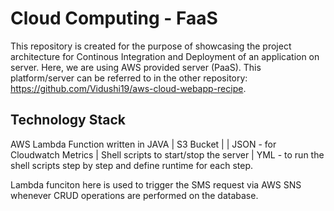 # Cloud Computing - FaaS
This repository is created for the purpose of showcasing the project architecture for Continous Integration and Deployment of an application on server. Here, we are using AWS provided server (PaaS). This platform/server can be referred to in the other repository: https://github.com/Vidushi19/aws-cloud-webapp-recipe.

## Technology Stack

AWS Lambda Function written in JAVA | 
S3 Bucket | 
 | JSON - for Cloudwatch Metrics
 | Shell scripts to start/stop the server
 | YML - to run the shell scripts step by step and define runtime for each step.

Lambda funciton here is used to trigger the SMS request via AWS SNS whenever CRUD operations are performed on the database.

